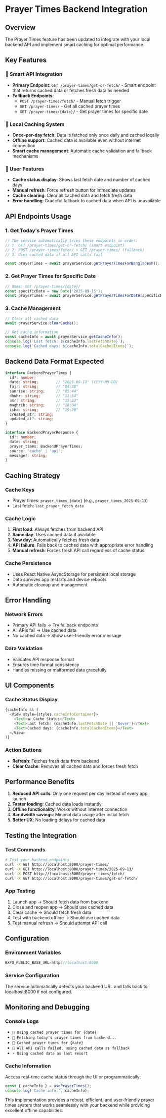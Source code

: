 # Prayer Times Backend Integration

## Overview
The Prayer Times feature has been updated to integrate with your local backend API and implement smart caching for optimal performance.

## Key Features

### 🔄 Smart API Integration
- **Primary Endpoint**: `GET /prayer-times/get-or-fetch/` - Smart endpoint that returns cached data or fetches fresh data as needed
- **Fallback Endpoints**: 
  - `POST /prayer-times/fetch/` - Manual fetch trigger
  - `GET /prayer-times/` - Get all cached prayer times
  - `GET /prayer-times/{date}/` - Get prayer times for specific date

### 💾 Local Caching System
- **Once-per-day fetch**: Data is fetched only once daily and cached locally
- **Offline support**: Cached data is available even without internet connection
- **Smart cache management**: Automatic cache validation and fallback mechanisms

### 📱 User Features
- **Cache status display**: Shows last fetch date and number of cached days
- **Manual refresh**: Force refresh button for immediate updates
- **Cache clearing**: Clear all cached data and fetch fresh data
- **Error handling**: Graceful fallback to cached data when API is unavailable

## API Endpoints Usage

### 1. Get Today's Prayer Times
```javascript
// The service automatically tries these endpoints in order:
// 1. GET /prayer-times/get-or-fetch/ (smart endpoint)
// 2. POST /prayer-times/fetch/ + GET /prayer-times/ (fallback)
// 3. Uses cached data if all API calls fail

const prayerTimes = await prayerService.getPrayerTimesForBangladesh();
```

### 2. Get Prayer Times for Specific Date
```javascript
// Uses: GET /prayer-times/{date}/
const specificDate = new Date('2025-09-15');
const prayerTimes = await prayerService.getPrayerTimesForDate(specificDate);
```

### 3. Cache Management
```javascript
// Clear all cached data
await prayerService.clearCache();

// Get cache information
const cacheInfo = await prayerService.getCacheInfo();
console.log(`Last fetch: ${cacheInfo.lastFetchDate}`);
console.log(`Cached days: ${cacheInfo.totalCachedItems}`);
```

## Backend Data Format Expected

```typescript
interface BackendPrayerTimes {
  id?: number;
  date: string;        // "2025-09-13" (YYYY-MM-DD)
  fajr: string;        // "04:28"
  sunrise: string;     // "05:44"
  dhuhr: string;       // "11:54"
  asr: string;         // "15:23"
  maghrib: string;     // "18:04"
  isha: string;        // "19:20"
  created_at?: string;
  updated_at?: string;
}

interface BackendPrayerResponse {
  id?: number;
  date: string;
  prayer_times: BackendPrayerTimes;
  source: 'cache' | 'api';
  message?: string;
}
```

## Caching Strategy

### Cache Keys
- Prayer times: `prayer_times_{date}` (e.g., `prayer_times_2025-09-13`)
- Last fetch: `last_prayer_fetch_date`

### Cache Logic
1. **First load**: Always fetches from backend API
2. **Same day**: Uses cached data if available
3. **New day**: Automatically fetches fresh data
4. **API failure**: Falls back to cached data with appropriate error handling
5. **Manual refresh**: Forces fresh API call regardless of cache status

### Cache Persistence
- Uses React Native AsyncStorage for persistent local storage
- Data survives app restarts and device reboots
- Automatic cleanup and management

## Error Handling

### Network Errors
- Primary API fails → Try fallback endpoints
- All APIs fail → Use cached data
- No cached data → Show user-friendly error message

### Data Validation
- Validates API response format
- Ensures time format consistency
- Handles missing or malformed data gracefully

## UI Components

### Cache Status Display
```typescript
{cacheInfo && (
  <View style={styles.cacheInfoContainer}>
    <Text>📊 Cache Status</Text>
    <Text>Last fetch: {cacheInfo.lastFetchDate || 'Never'}</Text>
    <Text>Cached days: {cacheInfo.totalCachedItems}</Text>
  </View>
)}
```

### Action Buttons
- **Refresh**: Fetches fresh data from backend
- **Clear Cache**: Removes all cached data and forces fresh fetch

## Performance Benefits

1. **Reduced API calls**: Only one request per day instead of every app launch
2. **Faster loading**: Cached data loads instantly
3. **Offline functionality**: Works without internet connection
4. **Bandwidth savings**: Minimal data usage after initial fetch
5. **Better UX**: No loading delays for cached data

## Testing the Integration

### Test Commands
```bash
# Test your backend endpoints
curl -X GET http://localhost:8000/prayer-times/
curl -X GET http://localhost:8000/prayer-times/2025-09-13/
curl -X POST http://localhost:8000/prayer-times/fetch/
curl -X GET http://localhost:8000/prayer-times/get-or-fetch/
```

### App Testing
1. Launch app → Should fetch data from backend
2. Close and reopen app → Should use cached data
3. Clear cache → Should fetch fresh data
4. Test with backend offline → Should use cached data
5. Test manual refresh → Should attempt API call

## Configuration

### Environment Variables
```javascript
EXPO_PUBLIC_BASE_URL=http://localhost:8000
```

### Service Configuration
The service automatically detects your backend URL and falls back to localhost:8000 if not configured.

## Monitoring and Debugging

### Console Logs
- `📱 Using cached prayer times for {date}`
- `🌅 Fetching today's prayer times from backend...`
- `💾 Cached prayer times for {date}`
- `🔄 All API calls failed, using cached data as fallback`
- `⚡ Using cached data as last resort`

### Cache Information
Access real-time cache status through the UI or programmatically:
```javascript
const { cacheInfo } = usePrayerTimes();
console.log('Cache info:', cacheInfo);
```

This implementation provides a robust, efficient, and user-friendly prayer times system that works seamlessly with your backend while providing excellent offline capabilities.
